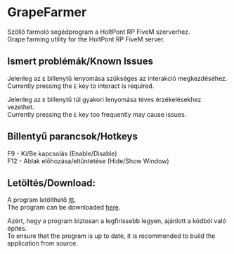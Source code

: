 # GrapeFarmer

Szöllő farmoló segédprogram a HoltPont RP FiveM szerverhez.\
Grape farming utility for the HoltPont RP FiveM server.

## Ismert problémák/Known Issues

Jelenleg az `E` billenytű lenyomása szükséges az interakció megkezdéséhez.\
Currently pressing the `E` key to interact is required.

Jelenleg az `E` billenytű túl gyakori lenyomása téves érzékelésekhez vezethet.\
Currently pressing the `E` key too frequently may cause issues.

## Billentyű parancsok/Hotkeys

F9  - Ki/Be kapcsolás (Enable/Disable)\
F12 - Ablak előhozása/eltűntetése (Hide/Show Window)

## Letöltés/Download:

A program letölthető [itt](https://github.com/Toarexer/GrapeFarmer/tree/master/Release/GrapeCollector.exe).\
The program can be downloaded [here](https://github.com/Toarexer/GrapeFarmer/tree/master/Release/GrapeCollector.exe).

Azért, hogy a program biztosan a legfirissebb legyen, ajánlott a kódból való építés.\
To ensure that the program is up to date, it is recommended to build the application from source.
